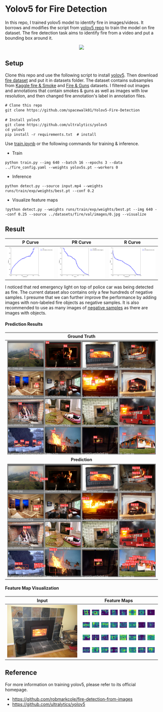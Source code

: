 # Yolov5 for Fire Detection
In this repo, I trained yolov5 model to identify fire in images/videos. It borrows and modifies the script from [yolov5 repo](https://github.com/ultralytics/yolov5) to train the model on fire dataset. The fire detection task aims to identify fire from a video and put a bounding box around it.

<p align="center">
  <img src="results/result.gif" />
</p>

## Setup
Clone this repo and use the following script to install [yolov5](https://github.com/ultralytics/yolov5). Then download [fire dataset](https://mega.nz/file/MgVhQSoS#kOcuJFezOwU_9F46GZ1KJnX1STNny-tlD5oaJ9Hv0gY) and put it in datasets folder. The dataset contains subsamples from [Kaggle fire & Smoke](https://www.kaggle.com/dataclusterlabs/fire-and-smoke-dataset) and [Fire & Guns](https://www.kaggle.com/atulyakumar98/fire-and-gun-dataset) datasets. I filtered out images and annotations that contain smokes & guns as well as images with low resolution, and then changed fire annotation's label in annotation files.

```
# Clone this repo
git clone https://github.com/spacewalk01/Yolov5-Fire-Detection

# Install yolov5
git clone https://github.com/ultralytics/yolov5  
cd yolov5
pip install -r requirements.txt  # install
```
Use [train.ipynb](train.ipynb) or the following commands for training & inference.
* Train
```
python train.py --img 640 --batch 16 --epochs 3 --data ../fire_config.yaml --weights yolov5s.pt --workers 0
```
* Inference
```
python detect.py --source input.mp4 --weights runs/train/exp/weights/best.pt --conf 0.2
```
* Visualize feature maps
```
!python detect.py --weights runs/train/exp/weights/best.pt --img 640 --conf 0.25 --source ../datasets/fire/val/images/0.jpg --visualize
```

## Result

| P Curve | PR Curve | R Curve |
| :-: | :-: | :-: |
| ![](results/P_curve.png) | ![](results/PR_curve.png) | ![](results/R_curve.png) |

I noticed that red emergency light on top of police car was being detected as fire. The current dataset also contains only a few hundreds of negative samples. I presume that we can further improve the performance by adding images with non-labeled fire objects as negative samples. It is also recommended to use as many images of [negative samples](https://github.com/AlexeyAB/darknet) as there are images with objects.

#### Prediction Results

| Ground Truth | 
| :-: |
| ![](results/val_batch2_labels.jpg) |
| **Prediction** | 
| ![](results/val_batch2_pred.jpg) | 

#### Feature Map Visualization

| Input | Feature Maps | 
| :-: | :-: |
| ![](results/004dec94c5de631f.jpg) | ![](results/stage23_C3_features.png) |

## Reference
For more information on training yolov5, please refer to its official homepage.
* https://github.com/robmarkcole/fire-detection-from-images
* https://github.com/ultralytics/yolov5

